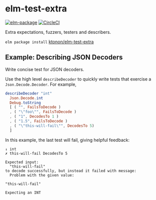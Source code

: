 elm-test-extra
==============

[![elm-package](https://img.shields.io/badge/elm-2.0.1-blue.svg)](http://package.elm-lang.org/packages/ktonon/elm-test-extra/latest)
[![CircleCI](https://img.shields.io/circleci/project/github/ktonon/elm-test-extra.svg)](https://circleci.com/gh/ktonon/elm-test-extra)

Extra expectations, fuzzers, testers and describers.

`elm package install` [ktonon/elm-test-extra][]

## Example: Describing JSON Decoders

Write concise test for JSON decoders.

Use the high level `describeDecoder` to quickly write tests that exercise a `Json.Decode.Decoder`. For example,

```elm
describeDecoder "int"
  Json.Decode.int
  Debug.toString
  [ ( "", FailsToDecode )
  , ( "\"foo\"", FailsToDecode )
  , ( "1", DecodesTo 1 )
  , ( "1.5", FailsToDecode )
  , ( "\"this-will-fail\"", DecodesTo 5)
  ]
```

In this example, the last test will fail, giving helpful feedback:

```
↓ int
✗ this-will-fail DecodesTo 5

Expected input:
  "this-will-fail"
to decode successfully, but instead it failed with message:
  Problem with the given value:

"this-will-fail"

Expecting an INT
```

[ktonon/elm-test-extra]:http://package.elm-lang.org/packages/ktonon/elm-test-extra/latest
